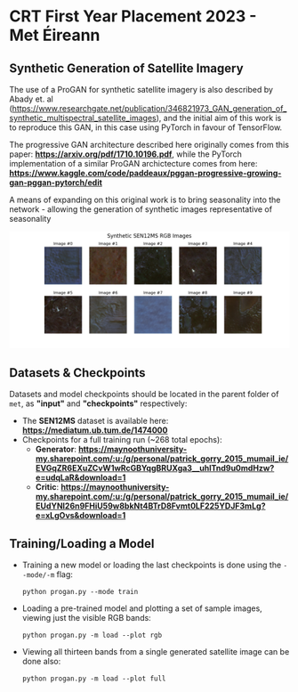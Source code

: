 # CRT First Year Placement 2023 - Met Éireann

## Synthetic Generation of Satellite Imagery

The use of a ProGAN for synthetic satellite imagery is also described by Abady et. al (https://www.researchgate.net/publication/346821973_GAN_generation_of_synthetic_multispectral_satellite_images), and the initial aim of this work is to reproduce this GAN, in this case using PyTorch in favour of TensorFlow.

The progressive GAN architecture described here originally comes from this paper: **https://arxiv.org/pdf/1710.10196.pdf**, while the PyTorch implementation of a similar ProGAN archictecture comes from here: **https://www.kaggle.com/code/paddeaux/pggan-progressive-growing-gan-pggan-pytorch/edit**

A means of expanding on this original work is to bring seasonality into the network - allowing the generation of synthetic images representative of seasonality

![Sample images generated by this network](generated_images/sample_rgb_sen12.png)

## Datasets & Checkpoints
Datasets and model checkpoints should be located in the parent folder of `met`, as **"input"** and **"checkpoints"** respectively:

* The **SEN12MS** dataset is available here: **https://mediatum.ub.tum.de/1474000**
* Checkpoints for a full training run (~268 total epochs):
   * **Generator**: **https://maynoothuniversity-my.sharepoint.com/:u:/g/personal/patrick_gorry_2015_mumail_ie/EVGqZR6EXuZCvW1wRcGBYqgBRUXga3__uhlTnd9u0mdHzw?e=udqLaR&download=1**
   * **Critic**: **https://maynoothuniversity-my.sharepoint.com/:u:/g/personal/patrick_gorry_2015_mumail_ie/EUdYNl26n9FHiU59w8bkNt4BTrD8Fvmt0LF225YDJF3mLg?e=xLgOvs&download=1**



## Training/Loading a Model
* Training a new model or loading the last checkpoints is done using the `--mode/-m` flag:
   ```
   python progan.py --mode train
   ```
* Loading a pre-trained model and plotting a set of sample images, viewing just the visible RGB bands:
   ```
   python progan.py -m load --plot rgb
   ```
* Viewing all thirteen bands from a single generated satellite image can be done also:
   ```
   python progan.py -m load --plot full
   ```
 
 

